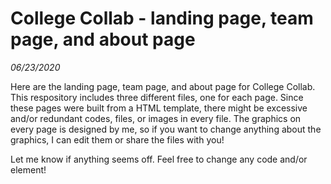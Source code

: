 # College Collab - landing page, team page, and about page
*06/23/2020*

Here are the landing page, team page, and about page for College Collab. This respository includes three different files, one for each page. Since these pages were built from a HTML template, there might be excessive and/or redundant codes, files, or images in every file. The graphics on every page is designed by me, so if you want to change anything about the graphics, I can edit them or share the files with you!

Let me know if anything seems off. Feel free to change any code and/or element!
